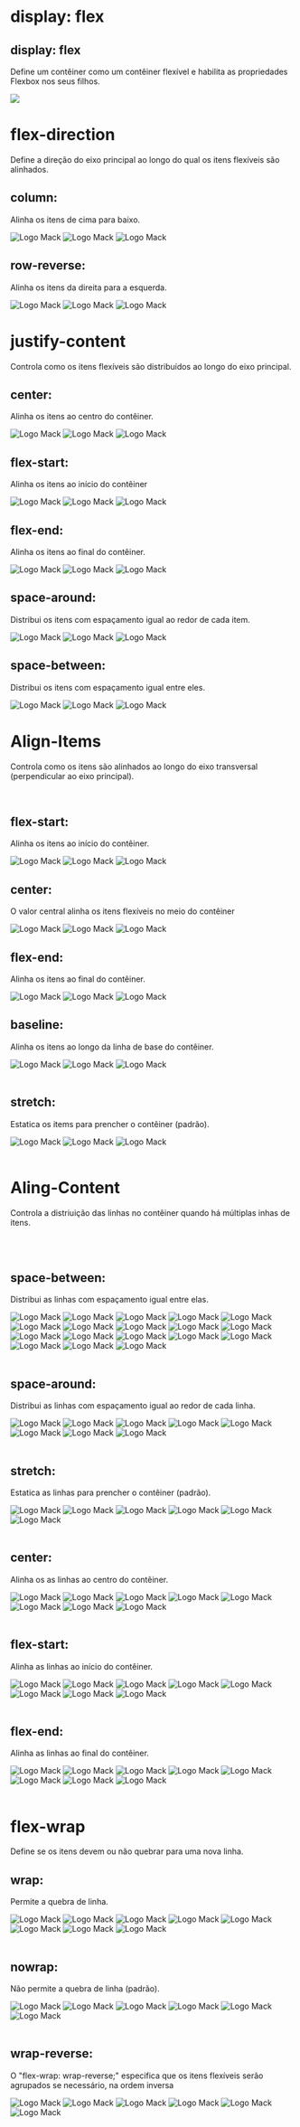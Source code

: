 <!DOCTYPE html>
<html lang="br">
<head>
    <meta charset="UTF-8">
    <meta name="viewport" content="width=device-width, initial-scale=1.0">
    <title>POC 1 - Flexbox</title>
    <link rel="stylesheet" href="style.css">
</head>
<body>
    <!-- 1 ITEM -->
    <h1>display: flex</h1>
    <h2>display: flex</h2>
    <p>Define um contêiner como um contêiner flexível e habilita as propriedades Flexbox nos seus filhos.</p> 
    <div class="cont1">
        <img src="displayflex.png">
    </div>
    <!-- 2 ITEM -->
    <h1>flex-direction</h1>
    <p>Define a direção do eixo principal ao longo do qual os itens flexíveis são alinhados.</p> 
    <h2>column:</h2>
    <p>Alinha os itens de cima para baixo.</p> 
    <div class="cont1">
        <div class="column"> 
            <img src="LogoDeMackenzie.png" alt="Logo Mack" >
            <img src="LogoDeMackenzie.png" alt="Logo Mack" >
            <img src="LogoDeMackenzie.png" alt="Logo Mack" >
        </div>
    </div>
    <h2>row-reverse:</h2>
    <p>Alinha os itens da direita para a esquerda.</p> 
    <div class="cont2">
        <div class="row-reverse">  
            <img src="LogoDeMackenzie.png" alt="Logo Mack">
            <img src="LogoDeMackenzie.png" alt="Logo Mack">
            <img src="LogoDeMackenzie.png" alt="Logo Mack">
        </div>
    </div>
    <!-- 3 ITEM -->
    <h1>justify-content</h1>
    <p>Controla como os itens flexíveis são distribuídos ao longo do eixo principal.</p>
    <h2>center:</h2>
    <p> Alinha os itens ao centro do contêiner.</p> 
    <div class="cont30">
        <img src="LogoDeMackenzie.png" alt="Logo Mack">
        <img src="LogoDeMackenzie.png" alt="Logo Mack">
        <img src="LogoDeMackenzie.png" alt="Logo Mack">
    </div>  
    <h2>flex-start:</h2>
    <p>Alinha os itens ao início do contêiner</p> 
    <div class="cont31">
        <img src="LogoDeMackenzie.png" alt="Logo Mack">
        <img src="LogoDeMackenzie.png" alt="Logo Mack">
        <img src="LogoDeMackenzie.png" alt="Logo Mack">
    </div>
    <h2>flex-end: </h2>
    <p>Alinha os itens ao final do contêiner.</p> 
    <div class="cont32">
        <img src="LogoDeMackenzie.png" alt="Logo Mack">
        <img src="LogoDeMackenzie.png" alt="Logo Mack">
        <img src="LogoDeMackenzie.png" alt="Logo Mack">
    </div>
    <h2>space-around:</h2>
    <p> Distribui os itens com espaçamento igual ao redor de cada item.</p> 
    <div class="cont33">
        <img src="LogoDeMackenzie.png" alt="Logo Mack">
        <img src="LogoDeMackenzie.png" alt="Logo Mack">
        <img src="LogoDeMackenzie.png" alt="Logo Mack">
    </div>
    <h2>space-between: </h2>
    <p>Distribui os itens com espaçamento igual entre eles.</p> 
    <div class="cont34">
        <img src="LogoDeMackenzie.png" alt="Logo Mack">
        <img src="LogoDeMackenzie.png" alt="Logo Mack">
        <img src="LogoDeMackenzie.png" alt="Logo Mack">
    </div>
    <!-- 4 ITEM-->
    <h1>Align-Items</h1>
    <p>Controla como os itens são alinhados ao longo do eixo transversal (perpendicular ao eixo principal).</p><br>
    <h2>flex-start:</h2>
    <p>Alinha os itens ao início do contêiner.</p> 
    <div class="cont40">
        <img src="LogoDeMackenzie.png" alt="Logo Mack">
        <img src="LogoDeMackenzie.png" alt="Logo Mack">
        <img src="LogoDeMackenzie.png" alt="Logo Mack">
    </div>
    <h2>center:</h2>
    <p>O valor central alinha os itens flexíveis no meio do contêiner</p> 
    <div class="cont41">
        <img src="LogoDeMackenzie.png" alt="Logo Mack">
        <img src="LogoDeMackenzie.png" alt="Logo Mack">
        <img src="LogoDeMackenzie.png" alt="Logo Mack">
    </div>
    <h2>flex-end:</h2>
    <p>Alinha os itens ao final do contêiner.</p>
    <div class="cont42">    
        <img src="LogoDeMackenzie.png" alt="Logo Mack">
        <img src="LogoDeMackenzie.png" alt="Logo Mack">
        <img src="LogoDeMackenzie.png" alt="Logo Mack">
    </div>
    <h2>baseline:</h2>
    <p>Alinha os itens ao longo da linha de base do contêiner.</p>
    <div class="cont44">
        <img src="LogoDeMackenzie.png" alt="Logo Mack" class="imagconte44">
        <img src="LogoDeMackenzie.png" alt="Logo Mack">
        <img src="LogoDeMackenzie.png" alt="Logo Mack" class="imagconte444">
    </div><br>
    <h2>stretch:</h2>
    <p>Estatica os items para prencher o contêiner (padrão).</p>
    <div class="cont45">
        <img src="LogoDeMackenzie.png" alt="Logo Mack">
        <img src="LogoDeMackenzie.png" alt="Logo Mack">
        <img src="LogoDeMackenzie.png" alt="Logo Mack">
    </div><br>
    <!-- 5 ITEM -->
    <h1>Aling-Content</h1>
    <p>Controla a distriuição das linhas no contêiner quando há múltiplas inhas de itens.</p><br><br>
    <h2>space-between:</h2>
    <p>Distribui as linhas com espaçamento igual entre elas.</p>
    <div class="cont50">
        <img src="LogoDeMackenzie.png" alt="Logo Mack">
        <img src="LogoDeMackenzie.png" alt="Logo Mack">
        <img src="LogoDeMackenzie.png" alt="Logo Mack">
        <img src="LogoDeMackenzie.png" alt="Logo Mack">
        <img src="LogoDeMackenzie.png" alt="Logo Mack">
        <img src="LogoDeMackenzie.png" alt="Logo Mack">
        <img src="LogoDeMackenzie.png" alt="Logo Mack">
        <img src="LogoDeMackenzie.png" alt="Logo Mack">
        <img src="LogoDeMackenzie.png" alt="Logo Mack">
        <img src="LogoDeMackenzie.png" alt="Logo Mack">
        <img src="LogoDeMackenzie.png" alt="Logo Mack">
        <img src="LogoDeMackenzie.png" alt="Logo Mack">
        <img src="LogoDeMackenzie.png" alt="Logo Mack">
        <img src="LogoDeMackenzie.png" alt="Logo Mack">
        <img src="LogoDeMackenzie.png" alt="Logo Mack">
        <img src="LogoDeMackenzie.png" alt="Logo Mack">
        <img src="LogoDeMackenzie.png" alt="Logo Mack">
        <img src="LogoDeMackenzie.png" alt="Logo Mack">
    </div><br>
    <h2>space-around:</h2>
    <p>Distribui as linhas com espaçamento igual ao redor de cada linha.</p>
    <div class="cont51">
        <img src="LogoDeMackenzie.png" alt="Logo Mack">
        <img src="LogoDeMackenzie.png" alt="Logo Mack">
        <img src="LogoDeMackenzie.png" alt="Logo Mack">
        <img src="LogoDeMackenzie.png" alt="Logo Mack">
        <img src="LogoDeMackenzie.png" alt="Logo Mack">
        <img src="LogoDeMackenzie.png" alt="Logo Mack">
        <img src="LogoDeMackenzie.png" alt="Logo Mack">
        <img src="LogoDeMackenzie.png" alt="Logo Mack">
    </div><br>
    <h2>stretch:</h2>
    <p>Estatica as linhas para prencher o contêiner (padrão).</p>
    <div class="cont52">
        <img src="LogoDeMackenzie.png" alt="Logo Mack">
        <img src="LogoDeMackenzie.png" alt="Logo Mack">
        <img src="LogoDeMackenzie.png" alt="Logo Mack">
        <img src="LogoDeMackenzie.png" alt="Logo Mack">
        <img src="LogoDeMackenzie.png" alt="Logo Mack">
        <img src="LogoDeMackenzie.png" alt="Logo Mack">
    </div><br>
    <h2>center:</h2>
    <p>Alinha os as linhas ao centro do contêiner.</p>
    <div class="cont53">
        <img src="LogoDeMackenzie.png" alt="Logo Mack">
        <img src="LogoDeMackenzie.png" alt="Logo Mack">
        <img src="LogoDeMackenzie.png" alt="Logo Mack">
        <img src="LogoDeMackenzie.png" alt="Logo Mack">
        <img src="LogoDeMackenzie.png" alt="Logo Mack">
        <img src="LogoDeMackenzie.png" alt="Logo Mack">
        <img src="LogoDeMackenzie.png" alt="Logo Mack">
        <img src="LogoDeMackenzie.png" alt="Logo Mack">
    </div><br>
    <h2>flex-start:</h2>
    <p>Alinha as linhas ao início do contêiner.</p>
    <div class="cont54">
        <img src="LogoDeMackenzie.png" alt="Logo Mack">
        <img src="LogoDeMackenzie.png" alt="Logo Mack">
        <img src="LogoDeMackenzie.png" alt="Logo Mack">
        <img src="LogoDeMackenzie.png" alt="Logo Mack">
        <img src="LogoDeMackenzie.png" alt="Logo Mack">
        <img src="LogoDeMackenzie.png" alt="Logo Mack">
        <img src="LogoDeMackenzie.png" alt="Logo Mack">
        <img src="LogoDeMackenzie.png" alt="Logo Mack">
    </div><br>
    <h2>flex-end:</h2>
    <p>Alinha as linhas ao final do contêiner.</p>
    <div class="cont55">
        <img src="LogoDeMackenzie.png" alt="Logo Mack">
        <img src="LogoDeMackenzie.png" alt="Logo Mack">
        <img src="LogoDeMackenzie.png" alt="Logo Mack">
        <img src="LogoDeMackenzie.png" alt="Logo Mack">
        <img src="LogoDeMackenzie.png" alt="Logo Mack">
        <img src="LogoDeMackenzie.png" alt="Logo Mack">
        <img src="LogoDeMackenzie.png" alt="Logo Mack">
        <img src="LogoDeMackenzie.png" alt="Logo Mack">
    </div><br>
    <!-- 6 ITEM -->
    <h1>flex-wrap</h1>
    <p>Define se os itens devem ou não quebrar para uma nova linha.</p>
    <h2>wrap:</h2>
    <p>Permite a quebra de linha.</p>
    <div class="cont60">
        <img src="LogoDeMackenzie.png" alt="Logo Mack">
        <img src="LogoDeMackenzie.png" alt="Logo Mack">
        <img src="LogoDeMackenzie.png" alt="Logo Mack">
        <img src="LogoDeMackenzie.png" alt="Logo Mack">
        <img src="LogoDeMackenzie.png" alt="Logo Mack">
        <img src="LogoDeMackenzie.png" alt="Logo Mack">
        <img src="LogoDeMackenzie.png" alt="Logo Mack">
        <img src="LogoDeMackenzie.png" alt="Logo Mack">
    </div><br>
    <h2>nowrap:</h2>
    <p>Não permite a quebra de linha (padrão).</p>
    <div class="cont61">
        <img src="LogoDeMackenzie.png" alt="Logo Mack">
        <img src="LogoDeMackenzie.png" alt="Logo Mack">
        <img src="LogoDeMackenzie.png" alt="Logo Mack">
        <img src="LogoDeMackenzie.png" alt="Logo Mack">
        <img src="LogoDeMackenzie.png" alt="Logo Mack">
        <img src="LogoDeMackenzie.png" alt="Logo Mack">
    </div><br>
    <h2>wrap-reverse:</h2>
    <p>O "flex-wrap: wrap-reverse;" especifica que os itens flexíveis serão agrupados se necessário, na ordem inversa</p>
    <div class="cont62">
        <img src="LogoDeMackenzie.png" alt="Logo Mack">
        <img src="LogoDeMackenzie.png" alt="Logo Mack">
        <img src="LogoDeMackenzie.png" alt="Logo Mack">
        <img src="LogoDeMackenzie.png" alt="Logo Mack">
        <img src="LogoDeMackenzie.png" alt="Logo Mack">
        <img src="LogoDeMackenzie.png" alt="Logo Mack">
    </div>
</body>
</html>


